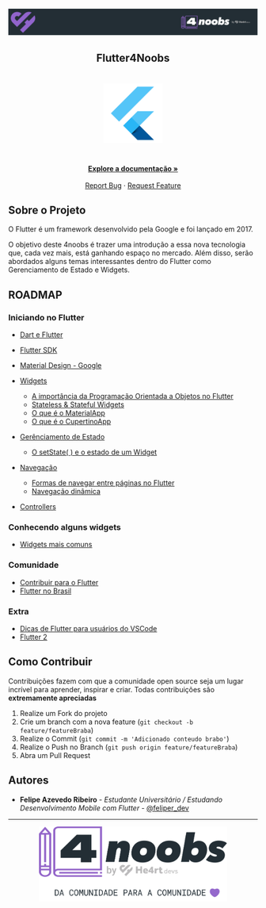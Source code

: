 <!-- Logo 4noobs -->

<p align="center">
  <a href="https://github.com/he4rt/4noobs" target="_blank">
    <img src="./assets/header_4noobs.svg">
  </a>
</p>

<!-- Title -->

<p align="center">
  <h2 align="center">Flutter4Noobs</h2>

  <h1 align="center"><img src="assets/flutter.png" alt="Imagem da linguagem" width="120"></h1>
  
  <p align="center">
    <br />
    <a href="#ROADMAP"><strong>Explore a documentação »</strong></a>
    <br />
    <br />
    <a href="https://github.com/feliper2002/flutter4noobs/issues">Report Bug</a>
    ·
    <a href="https://github.com/feliper2002/flutter4noobs/issues">Request Feature</a>
  </p>
</p>
    
 <!-- ABOUT THE PROJECT -->

## Sobre o Projeto

O Flutter é um framework desenvolvido pela Google e foi lançado em 2017.

O objetivo deste 4noobs é trazer uma introdução a essa nova tecnologia que, cada vez mais, está ganhando espaço no mercado. Além disso, serão abordados alguns temas interessantes dentro do Flutter como Gerenciamento de Estado e Widgets.

<!-- ROADMAP OF PROJECT -->

## ROADMAP

### Iniciando no Flutter

- [Dart e Flutter](docs/Iniciando_no_Flutter/Dart_e_Flutter.md)
- [Flutter SDK](docs/Iniciando_no_Flutter/Flutter_SDK.md)
- [Material Design - Google](docs/Iniciando_no_Flutter/Material_Design.md)

- [Widgets](docs/Iniciando_no_Flutter/Widgets/widgets.md)

  - [A importância da Programação Orientada a Objetos no Flutter](docs/Iniciando_no_Flutter/Widgets/a_importancia_da_programacao_orientada_a_objetos_no_flutter.md)
  - [Stateless & Stateful Widgets](docs/Iniciando_no_Flutter/Widgets/stateless_e_stateful_widgets.md)
  - [O que é o MaterialApp](docs/Iniciando_no_Flutter/Widgets/o_que_e_material_app.md)
  - [O que é o CupertinoApp](docs/Iniciando_no_Flutter/Widgets/o_que_e_cupertino_app.md)

- [Gerênciamento de Estado](docs/Iniciando_no_Flutter/Gerencia_de_Estado/gerenciamento_de_estado.md)
  - [O setState( ) e o estado de um Widget](docs/Iniciando_no_Flutter/Gerencia_de_Estado/O_setState_e_o_estado_de_um_widget.md)
- [Navegação]()
  - [Formas de navegar entre páginas no Flutter]()
  - [Navegação dinâmica]()
- [Controllers]()

### Conhecendo alguns widgets

- [Widgets mais comuns]()

### Comunidade

- [Contribuir para o Flutter]()
- [Flutter no Brasil](docs/Comunidade/flutter_no_brasil.md)

### Extra

- [Dicas de Flutter para usuários do VSCode](docs/Extra/dicas_de_flutter_para_usuarios_do_vscode.md)
- [Flutter 2](docs/Extra/flutter_2.md)

<!-- CONTRIBUTING -->

## Como Contribuir

Contribuições fazem com que a comunidade open source seja um lugar incrível para aprender, inspirar e criar. Todas contribuições
são **extremamente apreciadas**

1. Realize um Fork do projeto
2. Crie um branch com a nova feature (`git checkout -b feature/featureBraba`)
3. Realize o Commit (`git commit -m 'Adicionado conteudo brabo'`)
4. Realize o Push no Branch (`git push origin feature/featureBraba`)
5. Abra um Pull Request

## Autores

- **Felipe Azevedo Ribeiro** - _Estudante Universitário / Estudando Desenvolvimento Mobile com Flutter_ - [@feliper_dev](https://twitter.com/feliper_dev)

---

<p align="center">
  <a href="https://github.com/he4rt/4noobs" target="_blank">
    <img src="./assets/footer_4noobs.svg" width="380">
  </a>
</p>
